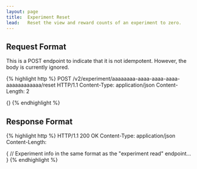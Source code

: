 ```yaml
---
layout: page
title:  Experiment Reset
lead:   Reset the view and reward counts of an experiment to zero.
---
```


## Request Format

This is a POST endpoint to indicate that it is not idempotent. However, the body is currently ignored.

{% highlight http %}
POST /v2/experiment/aaaaaaaa-aaaa-aaaa-aaaa-aaaaaaaaaaaa/reset HTTP/1.1
Content-Type: application/json
Content-Length: 2

{}
{% endhighlight %}

## Response Format

{% highlight http %}
HTTP/1.1 200 OK
Content-Type: application/json
Content-Length: <length>

{
  // Experiment info in the same format as the "experiment read" endpoint...
}
{% endhighlight %}